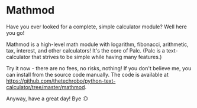 # Mathmod
Have you ever looked for a complete, simple calculator module? Well here you go!

Mathmod is a high-level math module with logarithm, fibonacci, arithmetic, tax, interest, and other calculators! It's the core of Palc. (Palc is a text-calculator that strives to be simple while having many features.)

Try it now - there are no fees, no risks, nothing! If you don't believe me, you can install from the source code manually. The code is available at https://github.com/thetechrobo/python-text-calculator/tree/master/mathmod.

Anyway, have a great day! Bye :D

